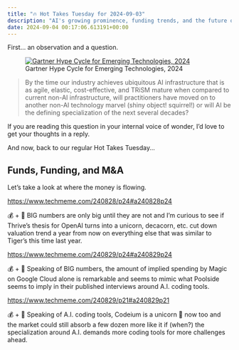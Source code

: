 ```yaml
---
title: "🔥 Hot Takes Tuesday for 2024-09-03"
description: "AI's growing prominence, funding trends, and the future of coding tools are explored in this edition."
date: 2024-09-04 00:17:06.613191+00:00
---
```


<!-- buttondown-editor-mode: plaintext --><p>First… an observation and a question. </p><figure><a href="https://www.gartner.com/en/newsroom/press-releases/2024-08-21-gartner-2024-hype-cycle-for-emerging-technologies-highlights-developer-productivity-total-experience-ai-and-security" target="_blank" rel="noopener noreferrer"><img src="https://assets.buttondown.email/images/bfca3f64-fba4-4614-81c2-1a0844b4b22c.png?w=960&amp;fit=max" alt="Gartner Hype Cycle for Emerging Technologies, 2024" draggable="false" contenteditable="false"></a><figcaption>Gartner Hype Cycle for Emerging Technologies, 2024</figcaption></figure><blockquote class="pullquote"><p>By the time our&nbsp;industry achieves ubiquitous AI infrastructure that is as agile, elastic, cost-effective, and TRiSM mature when compared to current non-AI infrastructure, will practitioners have moved on to another non-AI technology marvel (shiny object! squirrel!) or will AI be the defining specialization of the next several decades?</p></blockquote><p>If you are reading this question in your internal voice of wonder, I’d love to get your thoughts in a reply.</p><p>And now, back to our regular Hot Takes Tuesday…</p><h2>Funds, Funding, and M&amp;A</h2><p>Let’s take a look at where the money is flowing.</p><p><a target="_blank" rel="noopener noreferrer nofollow" href="https://www.techmeme.com/240828/p24#a240828p24">https://www.techmeme.com/240828/p24#a240828p24</a></p><p>💰 + 🤖 BIG numbers are only big until they are not and I’m curious to see if Thrive’s thesis for OpenAI turns into a unicorn, decacorn, etc. cut down valuation trend a year from now on everything else that was similar to Tiger’s this time last year.</p><p><a target="_blank" rel="noopener noreferrer nofollow" href="https://www.techmeme.com/240829/p24#a240829p24">https://www.techmeme.com/240829/p24#a240829p24</a></p><p>💰 +&nbsp;🤖 Speaking of BIG numbers, the amount of implied spending by Magic on Google Cloud alone is remarkable and seems to mimic what Poolside seems to imply in their published interviews around A.I. coding tools. </p><p><a target="_blank" rel="noopener noreferrer nofollow" href="https://www.techmeme.com/240829/p21#a240829p21">https://www.techmeme.com/240829/p21#a240829p21</a></p><p>💰 +&nbsp;🤖 Speaking of A.I. coding tools, Codeium is a unicorn 🦄 now too and the market could still absorb a few dozen more like it if (when?) the specialization around A.I. demands more coding tools for more challenges ahead.</p>